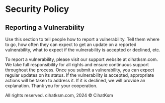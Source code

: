 # Security Policy

## Reporting a Vulnerability

Use this section to tell people how to report a vulnerability.
Tell them where to go, how often they can expect to get an update on a reported vulnerability, what to expect if the vulnerability is accepted or declined, etc.

To report a vulnerability, please visit our support website at cihatksm.com.
We take full responsibility for all rights and ensure continuous support throughout the process.
Once you submit a vulnerability, you can expect regular updates on its status.
If the vulnerability is accepted, appropriate actions will be taken to address it.
If it is declined, we will provide an explanation. Thank you for your cooperation.

All rights reserved.
cihatksm.com, 2024 © CihatKsm